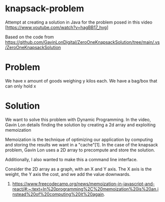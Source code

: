 # knapsack-problem
Attempt at creating a solution in Java for the problem posed in this video [https://www.youtube.com/watch?v=hagBB17_hvg]

Based on the code from https://github.com/GavinLonDigital/ZeroOneKnapsackSolution/tree/main/.vs/ZeroOneKnapsackSolution

# Problem
We have x amount of goods weighing y kilos each.  We have a bag/box that can only hold x 

# Solution
We want to solve this problem with Dynamic Programming.  In the video, Gavin Lon details finding the solution by creating a 2d array and exploiting memoization

Memoization is the technique of optimizing our application by computing and storing the results we want in a "cache"[1].  In the case of the knapsack problem, Gavin Lon uses a 2D array to precompute and store the solution.  

Additionally, I also wanted to make this a command line interface.

Consider the 2D array as a graph, with an X and Y axis.  The X axis is the weight, the Y axis the cost, and we add the value downwards.

1. https://www.freecodecamp.org/news/memoization-in-javascript-and-react/#:~:text=In%20programming%2C%20memoization%20is%20an,instead%20of%20computing%20it%20again.
